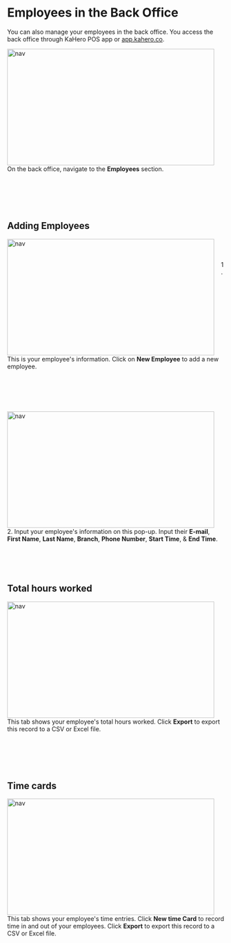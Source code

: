 # **Employees in the Back Office**

You can also manage your employees in the back office. You access the back office through KaHero POS app or <a href="https://app.kahero.co/">app.kahero.co</a>.

<p><img src="_content/_employeeback/1.png" alt="nav" width="480" height="270" style="float:left; margin-right:1rem"><br><br><br>On the back office, navigate to the <b>Employees</b> section.</p>

<br><br><br><br>

## Adding Employees

<p><img src="_content/_employeeback/2.png" alt="nav" width="480" height="270" style="float:left; margin-right:1rem"><br><br><br>1. This is your employee's information. Click on <b>New Employee</b> to add a new employee.</p>

<br><br><br><br>

<p><img src="_content/_employeeback/3.png" alt="nav" width="480" height="270" style="float:left; margin-right:1rem"><br><br><br>2. Input your employee's information on this pop-up. Input their <b>E-mail</b>, <b>First Name</b>, <b>Last Name</b>, <b>Branch</b>, <b>Phone Number</b>, <b>Start Time</b>, & <b>End Time</b>.</p>

<br><br><br>

## Total hours worked

<p><img src="_content/_employeeback/4.png" alt="nav" width="480" height="270" style="float:left; margin-right:1rem"><br><br><br>This tab shows your employee's total hours worked. Click <b>Export</b> to export this record to a CSV or Excel file.</p>

<br><br><br><br>

## Time cards

<p><img src="_content/_employeeback/5.png" alt="nav" width="480" height="270" style="float:left; margin-right:1rem"><br><br><br>This tab shows your employee's time entries. Click <b>New time Card</b> to record time in and out of your employees. Click <b>Export</b> to export this record to a CSV or Excel file.</p>

<br><br><br><br>
